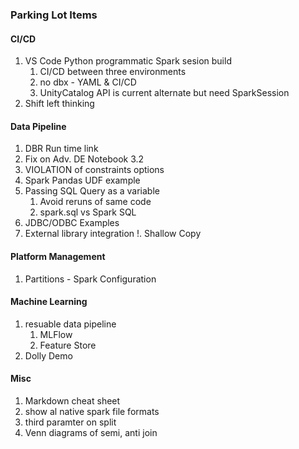 ### Parking Lot Items

#### CI/CD
1. VS Code Python programmatic Spark sesion build
	1. CI/CD between three environments
	1. no dbx - YAML & CI/CD
	1. UnityCatalog API is current alternate but need SparkSession
1. Shift left thinking
#### Data Pipeline
1. DBR Run time link
1. Fix on Adv. DE Notebook  3.2
1. VIOLATION of constraints options
1. Spark Pandas UDF example
1. Passing SQL Query as a variable
	1. Avoid reruns of same code
	1. spark.sql vs Spark SQL
1. JDBC/ODBC Examples
1. External library integration
!. Shallow Copy
#### Platform Management
1. Partitions - Spark Configuration
#### Machine Learning
1. resuable data pipeline
	1. MLFlow
	1. Feature Store
1. Dolly Demo
#### Misc
1. Markdown cheat sheet
1. show al native spark file formats
1. third paramter on split
1. Venn diagrams of semi, anti join
